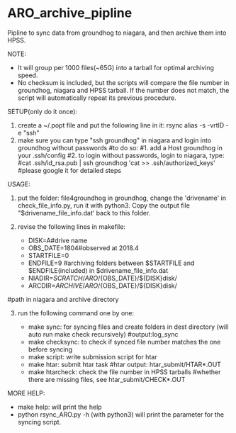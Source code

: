 # ARO_archive_pipline
Pipline to sync data from groundhog to niagara, and then archive them into HPSS.

NOTE:
* It will group per 1000 files(~65G) into a tarball for optimal archiving speed. 
* No checksum is included, but the scripts will compare the file number in groundhog, niagara and HPSS tarball. If the number does not match, the script will automatically repeat its previous procedure.

SETUP(only do it once):
1. create a ~/.popt file and put the following line in it:
rsync alias -s -vrtlD -e "ssh"    
2. make sure you can type "ssh groundhog" in niagara and login into groundhog without passwords
#to do so:
#1. add a Host groundhog in your .ssh/config 
#2. to login without passwords, login to niagara, type: 
#cat .ssh/id_rsa.pub | ssh groundhog 'cat >> .ssh/authorized_keys'
#please google it for detailed steps

USAGE:
1. put the folder: file4groundhog in groundhog, change the 'drivename' in check_file_info.py, run it with python3. 
   Copy the output file "$drivename_file_info.dat' back to this folder.
2. revise the following lines in makefile:

   * DISK=A#drive name
   * OBS_DATE=1804#observed at 2018.4
   * STARTFILE=0
   * ENDFILE=9
#archiving folders between $STARTFILE and $ENDFILE(included) in $drivename_file_info.dat
   * NIADIR=${SCRATCH}/ARO/${OBS_DATE}/${DISK}disk/
   * ARCDIR=${ARCHIVE}/ARO/${OBS_DATE}/${DISK}disk/
   
#path in niagara and archive directory

3. run the following command one by one:

   * make sync: for syncing files and create folders in dest directory (will auto run make check recursively)
#output:log_sync
   * make checksync: to check if synced file number matches the one before syncing
   * make script: write submission script for htar
   * make htar: submit htar task
#htar output: htar_submit/HTAR*.OUT
   * make htarcheck: check the file number in HPSS tarballs
#whether there are missing files, see htar_submit/CHECK*.OUT

MORE HELP:
* make help: will print the help 
* python rsync_ARO.py -h (with python3) will print the parameter for the syncing script.
